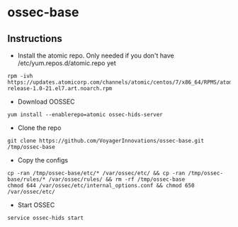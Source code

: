 # ossec-base

## Instructions
- Install the atomic repo. Only needed if you don't have /etc/yum.repos.d/atomic.repo yet
```
rpm -ivh https://updates.atomicorp.com/channels/atomic/centos/7/x86_64/RPMS/atomic-release-1.0-21.el7.art.noarch.rpm
```
- Download OOSSEC
```
yum install --enablerepo=atomic ossec-hids-server
```
- Clone the repo
```
git clone https://github.com/VoyagerInnovations/ossec-base.git /tmp/ossec-base
```
- Copy the configs
```
cp -ran /tmp/ossec-base/etc/* /var/ossec/etc/ && cp -ran /tmp/ossec-base/rules/* /var/ossec/rules/ && rm -rf /tmp/ossec-base
chmod 644 /var/ossec/etc/internal_options.conf && chmod 650 /var/ossec/etc/
```
- Start OSSEC
```
service ossec-hids start
```
